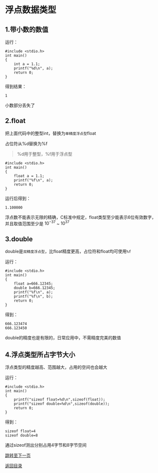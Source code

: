 # 浮点数据类型

## 1.带小数的数值

运行：

```
#include <stdio.h>
int main()
{
	int a = 1.1;
	printf("%d\n", a);
	return 0;
}
```

得到结果：

```
1
```

小数部分丢失了

## 2.float

把上面代码中的整型int，替换为`单精度浮点型`float

占位符从%d替换为%f

>%d用于整型，%f用于浮点型

```
#include <stdio.h>
int main()
{
	float a = 1.1;
	printf("%f\n", a);
	return 0;
}
```

运行后得到：

```
1.100000
```

浮点数不能表示无限的精确，C标准中规定，float类型至少能表示6位有效数字，并且取值范围至少是 $10^{-37}$ ~ $10^{37}$

## 3.double

double是`双精度浮点型`，比float精度更高，占位符和float均可使用`%f`

运行：

```
#include <stdio.h>
int main()
{
	float a=666.12345;
	double b=666.12345;
	printf("%f\n", a);
	printf("%f\n", b);
	return 0;
}
```

得到：

```
666.123474
666.123450
```

double的精度也是有限的，日常应用中，不需精度完美的数值

## 4.浮点类型所占字节大小

浮点类型的精度越高、范围越大，占用的空间也会越大

运行：

```
#include <stdio.h>
int main()
{
	printf("sizeof float=%d\n",sizeof(float));
	printf("sizeof double=%d\n",sizeof(double));
	return 0;
}
```

得到：

```
sizeof float=4
sizeof double=8
```

通过sizeof测出分别占用4字节和8字节空间

[跳转至下一页]()

[返回目录](https://github.com/GuangYu-yu/Learn-C-language-from-scratch/blob/main/%E7%9B%AE%E5%BD%95%E6%96%87%E4%BB%B6/%E7%9B%AE%E5%BD%95.md)
